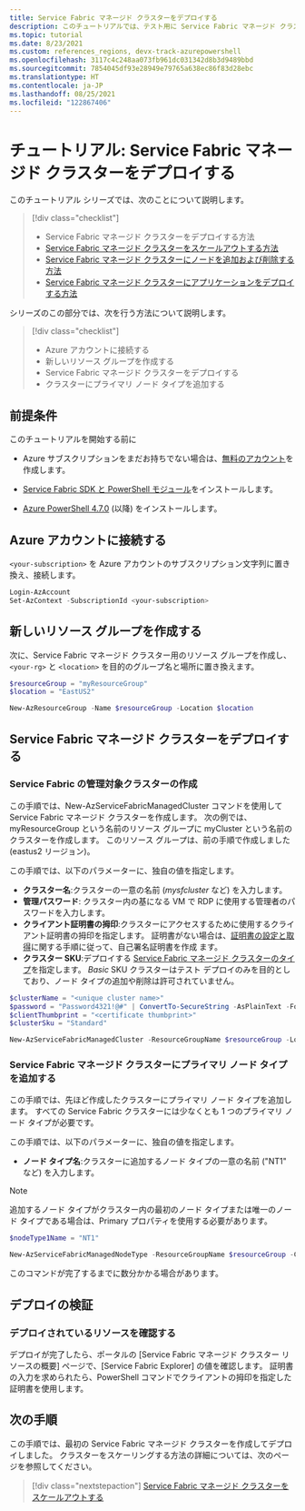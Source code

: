 ```yaml
---
title: Service Fabric マネージド クラスターをデプロイする
description: このチュートリアルでは、テスト用に Service Fabric マネージド クラスターをデプロイします。
ms.topic: tutorial
ms.date: 8/23/2021
ms.custom: references_regions, devx-track-azurepowershell
ms.openlocfilehash: 3117c4c248aa073fb961dc031342d8b3d9489bbd
ms.sourcegitcommit: 7854045df93e28949e79765a638ec86f83d28ebc
ms.translationtype: HT
ms.contentlocale: ja-JP
ms.lasthandoff: 08/25/2021
ms.locfileid: "122867406"
---
```

# <a name="tutorial-deploy-a-service-fabric-managed-cluster"></a>チュートリアル: Service Fabric マネージド クラスターをデプロイする

このチュートリアル シリーズでは、次のことについて説明します。

> [!div class="checklist"]
> * Service Fabric マネージド クラスターをデプロイする方法 
> * [Service Fabric マネージド クラスターをスケールアウトする方法](tutorial-managed-cluster-scale.md)
> * [Service Fabric マネージド クラスターにノードを追加および削除する方法](tutorial-managed-cluster-add-remove-node-type.md)
> * [Service Fabric マネージド クラスターにアプリケーションをデプロイする方法](tutorial-managed-cluster-deploy-app.md)

シリーズのこの部分では、次を行う方法について説明します。

> [!div class="checklist"]
> * Azure アカウントに接続する
> * 新しいリソース グループを作成する
> * Service Fabric マネージド クラスターをデプロイする
> * クラスターにプライマリ ノード タイプを追加する

## <a name="prerequisites"></a>前提条件

このチュートリアルを開始する前に

* Azure サブスクリプションをまだお持ちでない場合は、[無料のアカウント](https://azure.microsoft.com/free/?WT.mc_id=A261C142F)を作成します。

* [Service Fabric SDK と PowerShell モジュール](service-fabric-get-started.md)をインストールします。

* [Azure PowerShell 4.7.0](/powershell/azure/release-notes-azureps#azservicefabric) (以降) をインストールします。

## <a name="connect-to-your-azure-account"></a>Azure アカウントに接続する

`<your-subscription>` を Azure アカウントのサブスクリプション文字列に置き換え、接続します。

```powershell
Login-AzAccount
Set-AzContext -SubscriptionId <your-subscription>

```

## <a name="create-a-new-resource-group"></a>新しいリソース グループを作成する

次に、Service Fabric マネージド クラスター用のリソース グループを作成し、`<your-rg>` と `<location>` を目的のグループ名と場所に置き換えます。

```powershell
$resourceGroup = "myResourceGroup"
$location = "EastUS2"

New-AzResourceGroup -Name $resourceGroup -Location $location
```

## <a name="deploy-a-service-fabric-managed-cluster"></a>Service Fabric マネージド クラスターをデプロイする

### <a name="create-a-service-fabric-managed-cluster"></a>Service Fabric の管理対象クラスターの作成

この手順では、New-AzServiceFabricManagedCluster コマンドを使用して Service Fabric マネージド クラスターを作成します。 次の例では、myResourceGroup という名前のリソース グループに myCluster という名前のクラスターを作成します。 このリソース グループは、前の手順で作成しました (eastus2 リージョン)。

この手順では、以下のパラメーターに、独自の値を指定します。

* **クラスター名**:クラスターの一意の名前 (*mysfcluster* など) を入力します。
* **管理パスワード**: クラスター内の基になる VM で RDP に使用する管理者のパスワードを入力します。
* **クライアント証明書の拇印**:クラスターにアクセスするために使用するクライアント証明書の拇印を指定します。 証明書がない場合は、[証明書の設定と取得](../key-vault/certificates/quick-create-portal.md)に関する手順に従って、自己署名証明書を作成 ます。
* **クラスター SKU**:デプロイする [Service Fabric マネージド クラスターのタイプ](overview-managed-cluster.md#service-fabric-managed-cluster-skus)を指定します。 *Basic* SKU クラスターはテスト デプロイのみを目的としており、ノード タイプの追加や削除は許可されていません。

```powershell
$clusterName = "<unique cluster name>"
$password = "Password4321!@#" | ConvertTo-SecureString -AsPlainText -Force
$clientThumbprint = "<certificate thumbprint>"
$clusterSku = "Standard"

New-AzServiceFabricManagedCluster -ResourceGroupName $resourceGroup -Location $location -ClusterName $clusterName -ClientCertThumbprint $clientThumbprint -ClientCertIsAdmin -AdminPassword $password -Sku $clusterSKU -Verbose
```

### <a name="add-a-primary-node-type-to-the-service-fabric-managed-cluster"></a>Service Fabric マネージド クラスターにプライマリ ノード タイプを追加する

この手順では、先ほど作成したクラスターにプライマリ ノード タイプを追加します。 すべての Service Fabric クラスターには少なくとも 1 つのプライマリ ノード タイプが必要です。

この手順では、以下のパラメーターに、独自の値を指定します。

* **ノード タイプ名**:クラスターに追加するノード タイプの一意の名前 ("NT1" など) を入力します。

> [!NOTE]
> 追加するノード タイプがクラスター内の最初のノード タイプまたは唯一のノード タイプである場合は、Primary プロパティを使用する必要があります。

```powershell
$nodeType1Name = "NT1"

New-AzServiceFabricManagedNodeType -ResourceGroupName $resourceGroup -ClusterName $clusterName -Name $nodeType1Name -Primary -InstanceCount 5
```

このコマンドが完了するまでに数分かかる場合があります。

## <a name="validate-the-deployment"></a>デプロイの検証

### <a name="review-deployed-resources"></a>デプロイされているリソースを確認する

デプロイが完了したら、ポータルの [Service Fabric マネージド クラスター リソースの概要] ページで、[Service Fabric Explorer] の値を確認します。 証明書の入力を求められたら、PowerShell コマンドでクライアントの拇印を指定した証明書を使用します。

## <a name="next-steps"></a>次の手順

この手順では、最初の Service Fabric マネージド クラスターを作成してデプロイしました。 クラスターをスケーリングする方法の詳細については、次のページを参照してください。

> [!div class="nextstepaction"]
> [Service Fabric マネージド クラスターをスケールアウトする](tutorial-managed-cluster-scale.md)
